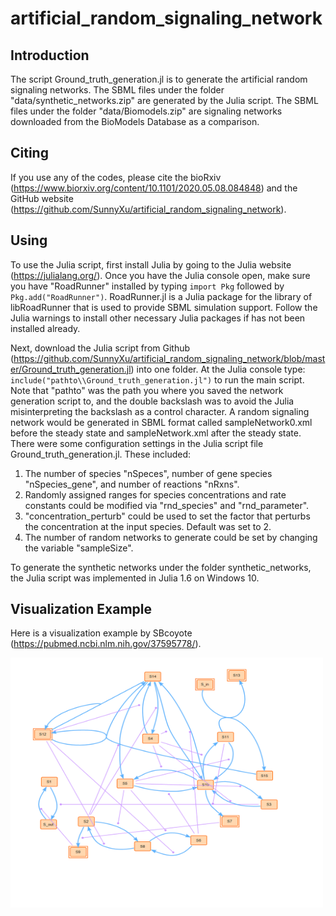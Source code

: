 # artificial_random_signaling_network

## Introduction

The script Ground_truth_generation.jl is to generate the artificial random signaling networks. The SBML files under the folder "data/synthetic_networks.zip" are generated by the Julia script. The SBML files under the folder "data/Biomodels.zip" are signaling networks downloaded from the BioModels Database as a comparison. 

## Citing

If you use any of the codes, please cite the bioRxiv (https://www.biorxiv.org/content/10.1101/2020.05.08.084848) and the GitHub website (https://github.com/SunnyXu/artificial_random_signaling_network).

## Using

To use the Julia script, first install Julia by going to the Julia website (https://julialang.org/). Once you have the Julia console open, make sure you have "RoadRunner" installed by typing `import Pkg` followed by `Pkg.add("RoadRunner")`. RoadRunner.jl is a Julia package for the library of libRoadRunner that is used to provide SBML simulation support. Follow the Julia warnings to install other necessary Julia packages if has not been installed already.

Next, download the Julia script from Github (https://github.com/SunnyXu/artificial_random_signaling_network/blob/master/Ground_truth_generation.jl) into one folder. At the Julia console type:
`include("pathto\\Ground_truth_generation.jl")`
to run the main script. Note that "pathto" was the path you where you saved the network generation script to, and the double backslash was to avoid the Julia misinterpreting the backslash as a control character. A random signaling network would be generated in SBML format called sampleNetwork0.xml before the steady state and sampleNetwork.xml after the steady state. There were some configuration settings in the Julia script file Ground_truth_generation.jl. These included:

1) The number of species "nSpeces", number of gene species "nSpecies_gene", and number of reactions "nRxns". 
2) Randomly assigned ranges for species concentrations and rate constants could be modified via "rnd_species" and "rnd_parameter".
3) "concentration_perturb" could be used to set the factor that perturbs the concentration at the input species. Default was set to 2.
4) The number of random networks to generate could be set by changing the variable "sampleSize". 

To generate the synthetic networks under the folder synthetic_networks, the Julia script was implemented in Julia 1.6 on Windows 10. 

## Visualization Example

Here is a visualization example by SBcoyote (https://pubmed.ncbi.nlm.nih.gov/37595778/).

<img src="https://raw.githubusercontent.com/SunnyXu/artificial_random_signaling_network/master/visualization_examples/visualization_example.png" width="500" height="400">


